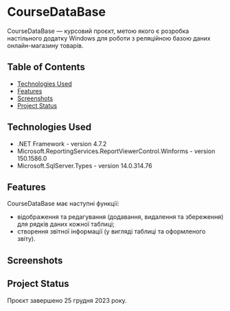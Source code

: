 # CourseDataBase
CourseDataBase — курсовий проєкт, метою якого є розробка настільного додатку Windows для роботи з реляційною базою даних онлайн-магазину товарів.
## Table of Contents
 <!-- * [General Info](#general-information) -->
* [Technologies Used](#technologies-used)
* [Features](#features)
* [Screenshots](#screenshots)
* [Project Status](#project-status)
<!-- * [License](#license) -->

## Technologies Used
- .NET Framework - version 4.7.2
- Microsoft.ReportingServices.ReportViewerControl.Winforms - version 150.1586.0
- Microsoft.SqlServer.Types - version 14.0.314.76

## Features
CourseDataBase має наступні функції:
- відображення та редагування (додавання, видалення та збереження) для рядків даних кожної таблиці;
- створення звітної інформації (у вигляді таблиці та оформленого звіту).

## Screenshots
<!-- ![Example screenshot](./img/screenshot.png) -->
<!-- If you have screenshots you'd like to share, include them here. -->

## Project Status
Проєкт завершено 25 грудня 2023 року.
